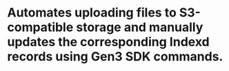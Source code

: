 # Automates uploading files to S3-compatible storage and manually updates the corresponding Indexd records using Gen3 SDK commands.
